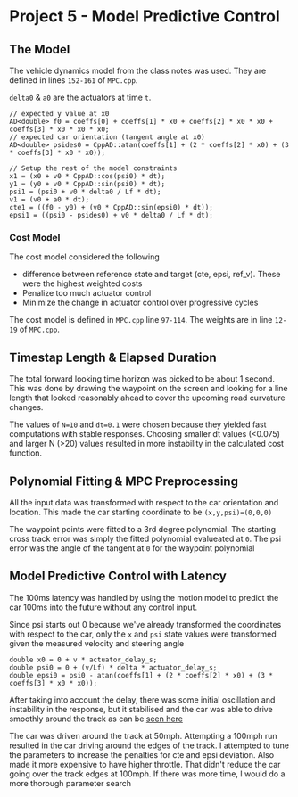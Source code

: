 # Project 5 - Model Predictive Control

## The Model
The vehicle dynamics model from the class notes was used. They are defined in lines `152-161` of `MPC.cpp`.

`delta0` & `a0` are the actuators at time `t`.
```
// expected y value at x0
AD<double> f0 = coeffs[0] + coeffs[1] * x0 + coeffs[2] * x0 * x0 + coeffs[3] * x0 * x0 * x0;
// expected car orientation (tangent angle at x0)
AD<double> psides0 = CppAD::atan(coeffs[1] + (2 * coeffs[2] * x0) + (3 * coeffs[3] * x0 * x0));

// Setup the rest of the model constraints
x1 = (x0 + v0 * CppAD::cos(psi0) * dt);
y1 = (y0 + v0 * CppAD::sin(psi0) * dt);
psi1 = (psi0 + v0 * delta0 / Lf * dt);
v1 = (v0 + a0 * dt);
cte1 = ((f0 - y0) + (v0 * CppAD::sin(epsi0) * dt));
epsi1 = ((psi0 - psides0) + v0 * delta0 / Lf * dt);
```
### Cost Model
The cost model considered the following 
* difference between reference state and target (cte, epsi, ref_v). These were the highest weighted costs
* Penalize too much actuator control
* Minimize the change in actuator control over progressive cycles

The cost model is defined in `MPC.cpp` line `97-114`. The weights are in line `12-19` of `MPC.cpp`.

## Timestap Length & Elapsed Duration

The total forward looking time horizon was picked to be about 1 second. This was done by drawing the waypoint on the screen and looking for a line length that looked reasonably ahead to cover the upcoming road curvature changes. 

The values of `N=10` and `dt=0.1` were chosen because they yielded fast computations with stable responses. Choosing smaller dt values (<0.075) and larger N (>20) values resulted in more instability in the calculated cost function. 

## Polynomial Fitting & MPC Preprocessing

All the input data was transformed with respect to the car orientation and location. This made the car starting coordinate to be `(x,y,psi)=(0,0,0)`

The waypoint points were fitted to a 3rd degree polynomial. The starting cross track error was simply the fitted polynomial evalueated at `0`. The psi error was the angle of the tangent at `0` for the waypoint polynomial

## Model Predictive Control with Latency

The 100ms latency was handled by using the motion model to predict the car 100ms into the future without any control input. 

Since psi starts out 0 because we've already transformed the coordinates with respect to the car, only the `x` and `psi` state values were transformed given the measured velocity and steering angle

```
double x0 = 0 + v * actuator_delay_s;
double psi0 = 0 + (v/Lf) * delta * actuator_delay_s;
double epsi0 = psi0 - atan(coeffs[1] + (2 * coeffs[2] * x0) + (3 * coeffs[3] * x0 * x0));
```

After taking into account the delay, there was some initial oscillation and instability in the response, but it stabilised and the car was able to drive smoothly around the track as can be [seen here](https://drive.google.com/open?id=0B2KVtEVE1lFjOEVfS2JOby15Tzg)

The car was driven around the track at 50mph. Attempting a 100mph run resulted in the car driving around the edges of the track. I attempted to tune the parameters to increase the penalties for cte and epsi deviation. Also made it more expensive to have higher throttle. That didn't reduce the car going over the track edges at 100mph. If there was more time, I would do a more thorough parameter search
